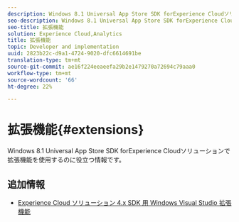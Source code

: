 ```yaml
---
description: Windows 8.1 Universal App Store SDK forExperience Cloudソリューションで拡張機能を使用するのに役立つ情報です。
seo-description: Windows 8.1 Universal App Store SDK forExperience Cloudソリューションで拡張機能を使用するのに役立つ情報です。
seo-title: 拡張機能
solution: Experience Cloud,Analytics
title: 拡張機能
topic: Developer and implementation
uuid: 2823b22c-d9a1-4724-9020-dfc6614691be
translation-type: tm+mt
source-git-commit: ae16f224eeaeefa29b2e1479270a72694c79aaa0
workflow-type: tm+mt
source-wordcount: '66'
ht-degree: 22%

---
```



# 拡張機能{#extensions}

Windows 8.1 Universal App Store SDK forExperience Cloudソリューションで拡張機能を使用するのに役立つ情報です。

## 追加情報

+ [Experience Cloud ソリューション 4.x SDK 用 Windows Visual Studio 拡張機能](/help/windows-appstore/extensions/win-vse-4x.md)
